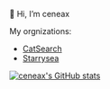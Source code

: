 👋 Hi, I’m ceneax

My orgnizations:
- [CatSearch](https://github.com/CatSearch-Project)
- [Starrysea](https://github.com/Starrysea-Project)

[![ceneax's GitHub stats](https://github-readme-stats.vercel.app/api?username=ceneax&count_private=true&show_icons=true&theme=tokyonight)](https://github.com/ceneax)
